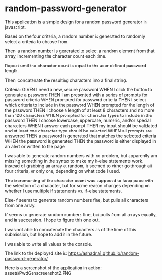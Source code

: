 # random-password-generator

This application is a simple design for a random password generator in javascript.

Based on the four criteria, a random number is generated to randomly select a criteria to choose from.

Then, a random number is generated to select a random element from that array, incrementing the character count each time.

Repeat until the character count is equal to the user defined password length.

Then, concatenate the resulting characters into a final string.

Criteria:
GIVEN I need a new, secure password
WHEN I click the button to generate a password
THEN I am presented with a series of prompts for password criteria
WHEN prompted for password criteria
THEN I select which criteria to include in the password
WHEN prompted for the length of the password
THEN I choose a length of at least 8 characters and no more than 128 characters
WHEN prompted for character types to include in the password
THEN I choose lowercase, uppercase, numeric, and/or special characters
WHEN I answer each prompt
THEN my input should be validated and at least one character type should be selected
WHEN all prompts are answered
THEN a password is generated that matches the selected criteria
WHEN the password is generated
THEN the password is either displayed in an alert or written to the page

I was able to generate random numbers with no problem, but apparently am missing something in the syntax to make my if-else statements work. Instead of grabbing an array at random, it seemed to either go through all four criteria, or only one, depending on what code I used.

The incrementing of the character count was supposed to keep pace with the selection of a character, but for some reason changes depending on whether I use multiple if statements vs. if-else statements.

Else-if seems to generate random numbers fine, but pulls all characters from one array.

If seems to generate random numbers fine, but pulls from all arrays equally, and in succession. I hope to figure this one out.

I was not able to concatenate the characters as of the time of this submission, but hope to add it in the future.

I was able to write all values to the console.

The link to the deployed site is:
https://ashadria1.github.io/random-password-generator/

Here is a screenshot of the application in action:
assets\PwdGenscreenshot2.PNG
